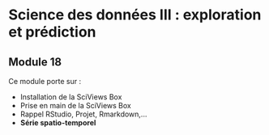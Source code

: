 # Science des données III : exploration et prédiction
## Module 18

Ce module porte sur :

- Installation de la SciViews Box 
- Prise en main de la SciViews Box
- Rappel RStudio, Projet, Rmarkdown,...
- **Série spatio-temporel**
